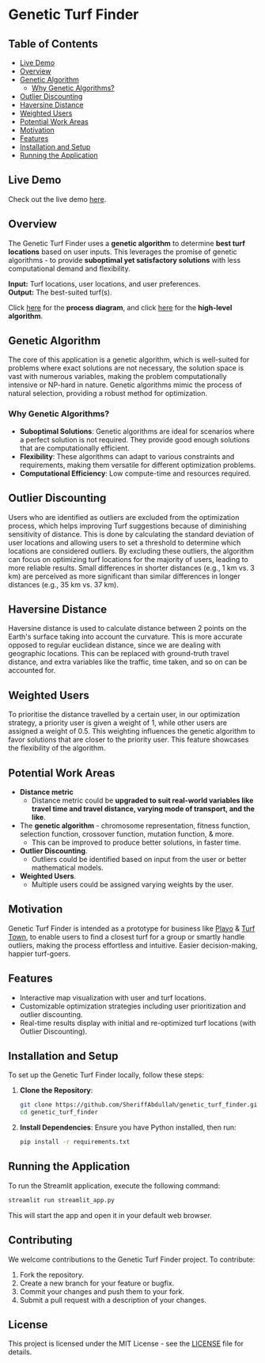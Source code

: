 # Genetic Turf Finder

## Table of Contents
- [Live Demo](#live-demo)
- [Overview](#overview)
- [Genetic Algorithm](#genetic-algorithm)
  - [Why Genetic Algorithms?](#why-genetic-algorithms)
- [Outlier Discounting](#outlier-discounting)
- [Haversine Distance](#haversine-distance)
- [Weighted Users](#weighted-users)
- [Potential Work Areas](#potential-work-areas)
- [Motivation](#motivation)
- [Features](#features)
- [Installation and Setup](#installation-and-setup)
- [Running the Application](#running-the-application)

## Live Demo
Check out the live demo [here](https://genturf.streamlit.app).

## Overview
The Genetic Turf Finder uses a **genetic algorithm** to determine **best turf locations** based on user inputs. This leverages the promise of genetic algorithms - to provide **suboptimal yet satisfactory solutions** with less computational demand and flexibility.

**Input:** Turf locations, user locations, and user preferences.  
**Output:** The best-suited turf(s).

Click [here](assets/process-diagram.png) for the **process diagram**, and click [here](assets/high-level-algorithm.png) for the **high-level algorithm**.

## Genetic Algorithm
The core of this application is a genetic algorithm, which is well-suited for problems where exact solutions are not necessary, the solution space is vast with numerous variables, making the problem computationally intensive or NP-hard in nature. Genetic algorithms mimic the process of natural selection, providing a robust method for optimization.

### Why Genetic Algorithms?
- **Suboptimal Solutions**: Genetic algorithms are ideal for scenarios where a perfect solution is not required. They provide good enough solutions that are computationally efficient.
- **Flexibility**: These algorithms can adapt to various constraints and requirements, making them versatile for different optimization problems.
- **Computational Efficiency**: Low compute-time and resources required.

## Outlier Discounting
Users who are identified as outliers are excluded from the optimization process, which helps improving Turf suggestions because of diminishing sensitivity of distance. This is done by calculating the standard deviation of user locations and allowing users to set a threshold to determine which locations are considered outliers. By excluding these outliers, the algorithm can focus on optimizing turf locations for the majority of users, leading to more reliable results. Small differences in shorter distances (e.g., 1 km vs. 3 km) are perceived as more significant than similar differences in longer distances (e.g., 35 km vs. 37 km).

## Haversine Distance
Haversine distance is used to calculate distance between 2 points on the Earth's surface taking into account the curvature. This is more accurate opposed to regular euclidean distance, since we are dealing with geographic locations. This can be replaced with ground-truth travel distance, and extra variables like the traffic, time taken, and so on can be accounted for. 

## Weighted Users
To prioritise the distance travelled by a certain user, in our optimization strategy, a priority user is given a weight of 1, while other users are assigned a weight of 0.5. This weighting influences the genetic algorithm to favor solutions that are closer to the priority user. This feature showcases the flexibility of the algorithm. 

## Potential Work Areas
- **Distance metric**
  - Distance metric could be **upgraded to suit real-world variables like travel time and travel distance, varying mode of transport, and the like**.
- The **genetic algorithm** - chromosome representation, fitness function, selection function, crossover function, mutation function, & more.
  - This can be improved to produce better solutions, in faster time.
- **Outlier Discounting**.
  - Outliers could be identified based on input from the user or better mathematical models.
- **Weighted Users**.
  - Multiple users could be assigned varying weights by the user.
 
## Motivation
Genetic Turf Finder is intended as a prototype for business like [Playo](https://playo.co) & [Turf Town](https://turftown.in), to enable users to find a closest turf for a group or smartly handle outliers, making the process effortless and intuitive. Easier decision-making, happier turf-goers. 

## Features
- Interactive map visualization with user and turf locations.
- Customizable optimization strategies including user prioritization and outlier discounting.
- Real-time results display with initial and re-optimized turf locations (with Outlier Discounting).

## Installation and Setup
To set up the Genetic Turf Finder locally, follow these steps:

1. **Clone the Repository**:
   ```bash
   git clone https://github.com/SheriffAbdullah/genetic_turf_finder.git
   cd genetic_turf_finder
   ```

2. **Install Dependencies**:
   Ensure you have Python installed, then run:
   ```bash
   pip install -r requirements.txt
   ```

## Running the Application
To run the Streamlit application, execute the following command:
```bash
streamlit run streamlit_app.py
```
This will start the app and open it in your default web browser.

## Contributing
We welcome contributions to the Genetic Turf Finder project. To contribute:

1. Fork the repository.
2. Create a new branch for your feature or bugfix.
3. Commit your changes and push them to your fork.
4. Submit a pull request with a description of your changes.

## License
This project is licensed under the MIT License - see the [LICENSE](LICENSE) file for details.
